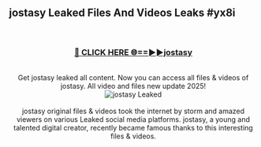 ## jostasy Leaked Files And Videos Leaks #yx8i
<br>
<div align="center">
<h3><a href="https://watchclip.my.id/jostasy" rel="nofollow">🔴 CLICK HERE 🌐==►►jostasy</a></h3>
<br>
Get jostasy leaked all content. Now you can access all files & videos of jostasy. All video and files new update 2025!
<br>
<a href="https://watchclip.my.id/jostasy" rel="nofollow" data-target="animated-image.originalLink"><img src="https://i.ibb.co.com/WyWwxjT/player-gif2.gif" alt="jostasy Leaked" style="max-width: 100%; display: inline-block;" data-target="animated-image.originalImage"></a>
<br><br>
jostasy original files & videos took the internet by storm and amazed viewers on various Leaked social media platforms. jostasy, a young and talented digital creator, recently became famous thanks to this interesting files & videos.
</div>
<br>